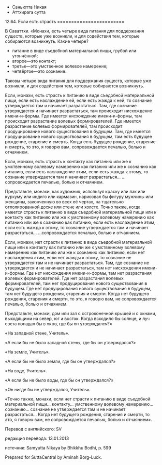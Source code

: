 









* Саньютта Никая
* Аттхирага сутта


12\.64\. Если есть страсть
\=\=\=\=\=\=\=\=\=\=\=\=\=\=\=\=\=\=\=\=\=\=\=\=



В Саваттхи\. «Монахи, есть четыре вида питания для поддержания существ, которые уже возникли, и для содействия тем, которые собираются возникнуть\. Какие четыре?


* питание в виде съедобной материальной пищи, грубой или утончённой;
* второе—это контакт;
* третье—это умственное волевое намерение;
* четвёртое—это сознание\.


Таковы четыре вида питания для поддержания существ, которые уже возникли, и для содействия тем, которые собираются возникнуть\.


Если, монахи, есть страсть к питанию в виде съедобной материальной пищи, если есть наслаждение ей, если есть жажда к ней, то сознание утверждается там и начинает разрастаться\. Там, где сознание утверждается и начинает разрастаться, там происходит нисхождение имени\-и\-формы\. Где имеется нисхождение имени\-и\-формы, там происходит разрастание волевых формирователей\. Где имеется разрастание волевых формирователей, там происходит продуцирование нового существования в будущем\. Там, где имеется продуцирование нового существования в будущем, там есть будущее рождение, старение и смерть\. Когда есть будущее рождение, старение и смерть, то это, я говорю вам, сопровождается печалью, болью и отчаянием\.


Если, монахи, есть страсть к контакту как питанию или же к умственному волевому намерению как питанию или же к сознанию как питанию, если есть наслаждение этим, если есть жажда к этому, то сознание утверждается там и начинает разрастаться… …сопровождается печалью, болью и отчаянием\.


Представьте, монахи, как художник, используя краску или лак или куркуму или индиго или кармазин, нарисовал бы фигуру мужчины или женщины, законченную во всех её чертах, на тщательно отполированной доске или стене или холсте\. Точно также, когда имеется страсть к питанию в виде съедобной материальной пищи или к контакту как питанию или же к умственному волевому намерению как питанию или же к сознанию как питанию, если есть наслаждение этим, если есть жажда к этому, то сознание утверждается там и начинает разрастаться… …сопровождается печалью, болью и отчаянием\.


Если, монахи, нет страсти к питанию в виде съедобной материальной пищи или к контакту как питанию или же к умственному волевому намерению как питанию или же к сознанию как питанию, если нет наслаждения этим, если нет жажды к этому, то сознание не утверждается там и не начинает разрастаться\. Там, где сознание не утверждается и не начинает разрастаться, там нет нисхождения имени\-и\-формы\. Где нет нисхождения имени\-и\-формы, там нет разрастания волевых формирователей\. Где нет разрастания волевых формирователей, там нет продуцирования нового существования в будущем\. Где нет продуцирования нового существования в будущем, там нет будущего рождения, старения и смерти\. Когда нет будущего рождения, старения и смерти, то это, я говорю вам, не сопровождается печалью, болью и отчаянием\.


Представьте, монахи, дом или зал с остроконечной крышей и с окнами, выходящими на север, юг и восток\. Когда всходило бы солнце, и луч света попадал бы в окно, где бы он утверждался?»


«На западной стене, Учитель»\.


«А если бы не было западной стены, где бы он утверждался?»


«На земле, Учитель»\.


«А если бы не было земли, где бы он утверждался?»


«На воде, Учитель»\.


«А если бы не было воды, где бы он утверждался?»


«Он нигде бы не утверждался, Учитель»\.


«Точно также, монахи, если нет страсти к питанию в виде съедобной материальной пищи… контакту… умственному волевому намерению… сознанию… сознание не утверждается там и не начинает разрастаться… Когда нет будущего рождения, старения и смерти, то это, я говорю вам, не сопровождается печалью, болью и отчаянием»\.



Перевод с английского: SV


редакция перевода: 13\.01\.2013


источник: Samyutta Nikaya by Bhikkhu Bodhi, p\. 599


Prepared for SuttaCentral by Aminah Borg\-Luck\.






